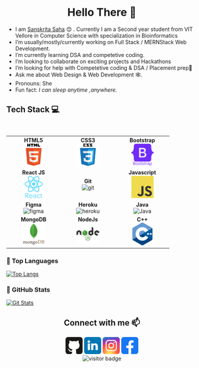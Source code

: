 <h1 align="center"> Hello There 👋 </h1>

* I am [Sanskrita Saha](https://www.linkedin.com/in/sanskrita-saha-277018191/) :blush:	 . Currently I am a Second year student from VIT Vellore in Computer Science with specialization in Bioinformatics
* I’m usually/mostly/currently working on Full Stack / MERNStack Web Development.
* I’m currently learning DSA and competetive coding.
* I’m looking to collaborate on exciting projects and Hackathons
* I’m looking for help with Competetive coding & DSA / Placement prep🏫
* Ask me about Web Design & Web Development 🕸.
* Pronouns: She
* Fun fact: <em>I can sleep anytime ,anywhere.</em>

## Tech Stack :computer:
<br>
<table>
<tbody>
 <tr>
<td align="center" width="20%">
<span><b><center>HTML5</center></b></span> 
<img src="https://raw.githubusercontent.com/devicons/devicon/master/icons/html5/html5-original-wordmark.svg" alt="html5" width="60" height="60"> 
</td>

<td align="center" width="20%">
<span><b><center>CSS3</center></b></span> 
<img src="https://raw.githubusercontent.com/devicons/devicon/master/icons/css3/css3-original-wordmark.svg" alt="css3" width="60" height="60"> 
</td>

<td align="center" width="20%">
<span><b><center>Bootstrap</center></b></span> 
<img src="https://raw.githubusercontent.com/devicons/devicon/master/icons/bootstrap/bootstrap-plain-wordmark.svg" alt="bootstrap" width="60" height="60"> 
</td>
</tr>

<tr>
<td align="center" width="20%">
<span><b><center>React JS</center></b></span> 
<img src="https://raw.githubusercontent.com/devicons/devicon/master/icons/react/react-original-wordmark.svg" alt="react" width="60" height="60"> 
</td>

<td align="center" width="20%">
<span><b><center>Git</center></b></span> 
<img src="https://www.vectorlogo.zone/logos/git-scm/git-scm-icon.svg" alt="git" width="60" height="60"> 
</td>

<td align="center" width="20%">
<span><b><center>Javascript</center></b></span> 
<img src="https://raw.githubusercontent.com/devicons/devicon/master/icons/javascript/javascript-original.svg" alt="javascript" width="60" height="60"> 
</td>
</tr>

<tr>
<td align="center" width="20%">
<span><b><center>Figma</center></b></span> 
<img src="https://www.vectorlogo.zone/logos/figma/figma-icon.svg" alt="figma" width="60" height="60"> 
</td>

<td align="center" width="20%">
<span><b><center>Heroku</center></b></span> 
<img src="https://www.vectorlogo.zone/logos/heroku/heroku-icon.svg" alt="heroku" width="60" height="60"> 
</td>



<td align="center" width="20%">
<span><b><center>Java</center></b></span> 
<img src="https://img.icons8.com/color/48/000000/java-coffee-cup-logo.png" alt="Java" width="60" height="60"> 
</td>
</tr>

<tr>
<td align="center" width="20%">
<span><b><center>MongoDB</center></b></span> 
<img src="https://raw.githubusercontent.com/devicons/devicon/master/icons/mongodb/mongodb-original-wordmark.svg" alt="mongodb" width="60" height="60"> 
</td>

<td align="center" width="20%">
<span><b><center>NodeJs</center></b></span> 
<img src="https://raw.githubusercontent.com/devicons/devicon/master/icons/nodejs/nodejs-original-wordmark.svg" alt="nodejs" width="60" height="60"> 
</td>

<td align="center" width="20%">
<span><b><center>C++</center></b></span> 
<img src="https://raw.githubusercontent.com/devicons/devicon/master/icons/cplusplus/cplusplus-original.svg" alt="cplusplus" width="60" height="60"> 
</td>
</tr>

</tbody>
</table>

<strong><h3> 🌟 Top Languages </h3></strong>
[![Top Langs](https://github-readme-stats.vercel.app/api/top-langs/?username=Sanskrita2001&layout=compact&theme=tokyonight)](https://github.com/anuraghazra/github-readme-stats)

<strong><h3> 🌟 GitHub Stats </h3></strong>
<a align="center" href="https://github.com/Sanskrita2001">
<img width="49%" src="https://github-readme-stats.vercel.app/api?username=Sanskrita2001&show_icons=true&hide_border=false&theme=tokyonight&count_private=true&include_all_commits=true" alt="Git Stats" />
</a>

<h2 align='center'>Connect with me  📫 </h2>
<p align = 'center'>
<a href = https://github.com/Sanskrita2001 target='blank'> <img src=https://github.com/edent/SuperTinyIcons/blob/master/images/svg/github.svg height='45' weight='45'/></a>
<a href = https://www.linkedin.com/in/sanskrita-saha-277018191/ target='blank'> <img src=https://github.com/edent/SuperTinyIcons/blob/master/images/svg/linkedin.svg height='45' weight='45'/></a> 
<a href =https://www.instagram.com/sans.krittta_512/ target='blank'> <img src=https://github.com/edent/SuperTinyIcons/blob/master/images/svg/instagram.svg height='45' weight='45'/></a>
<a href = https://www.facebook.com/sanskrita.saha.1/ target='blank'> <img src=https://github.com/edent/SuperTinyIcons/blob/master/images/svg/facebook.svg height='45' weight='45'/></a>
<br>
<img src="https://visitor-badge.laobi.icu/badge?page_id=cryptus-neoxys.cryptus-neoxys" alt="visitor badge"/>
</p>
